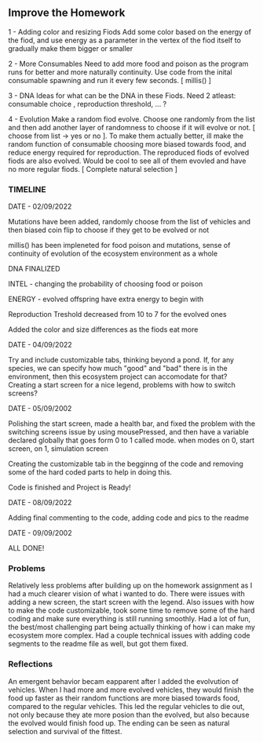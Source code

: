 <h2> Improve the Homework </h2>


1 - Adding color and resizing Fiods 
Add some color based on the energy of the fiod, and use energy as a parameter in the vertex of the fiod itself to gradually make them bigger or smaller

2 - More Consumables
Need to add more food and poison as the program runs for better and more naturally continuity. Use code from the inital consumable spawning and run it every few seconds. [ millis() ]

3 - DNA 
Ideas for what can be the DNA in these Fiods. Need 2 atleast: consumable choice , reproduction threshold, ... ? 


4 - Evolution
Make a random fiod evolve. Choose one randomly from the list and then add another layer of randomness to choose if it will evolve or not. [ choose from list -> yes or no ]. To make them actually better, ill make the random function of consumable choosing more biased towards food, and reduce energy required for reproduction. The reproduced fiods of evolved fiods are also evolved. Would be cool to see all of them evovled and have no more regular fiods. [ Complete natural selection ]


<h3>TIMELINE</h3>


DATE - 02/09/2022


Mutations have been added, randomly choose from the list of vehicles and then biased coin flip to choose if they get to be evolved or not

millis() has been impleneted for food poison and mutations, sense of continuity of evolution of the ecosystem environment as a whole



DNA FINALIZED

INTEL - changing the probability of choosing food or poison

ENERGY - evolved offspring have extra energy to begin with

Reproduction Treshold decreased from 10 to 7 for the evolved ones

Added the color and size differences as the fiods eat more



DATE - 04/09/2022

Try and include customizable tabs, thinking beyond a pond. If, for any species, we can specify how much "good" and "bad" there is in the environment, then this ecosystem project can accomodate for that? 
Creating a start screen for a nice legend, problems with how to switch screens?


DATE - 05/09/2002

Polishing the start screen, made a health bar, and fixed the problem with the switching screens issue by using mousePressed, and then have a variable declared globally that goes form 0 to 1 called mode. when modes on 0, start screen, on 1, simulation screen

Creating the customizable tab in the begginng of the code and removing some of the hard coded parts to help in doing this.

Code is finished and Project is Ready!


DATE - 08/09/2022

Adding final commenting to the code, adding code and pics to the readme


DATE - 09/09/2002

ALL DONE!



<h3>Problems</h3>

Relatively less problems after building up on the homework assignment as I had a much clearer vision of what i wanted to do. There were issues with adding a new screen, the start screen with the legend. Also issues with how to make the code customizable, took some time to remove some of the hard coding and make sure everything is still running smoothly. Had a lot of fun, the best/most challenging part being actually thinking of how i can make my ecosystem more complex. Had a couple technical issues with adding code segments to the readme file as well, but got them fixed.

<h3>Reflections</h3>

An emergent behavior becam eapparent after I added the evolvution of vehicles. When I had more and more evolved vehicles, they would finish the food up faster as their random functions are more biased towards food, compared to the regular vehicles. This led the regular vehicles to die out, not only because they ate more posion than the evolved, but also because the evolved would finish food up. The ending can be seen as natural selection and survival of the fittest. 




